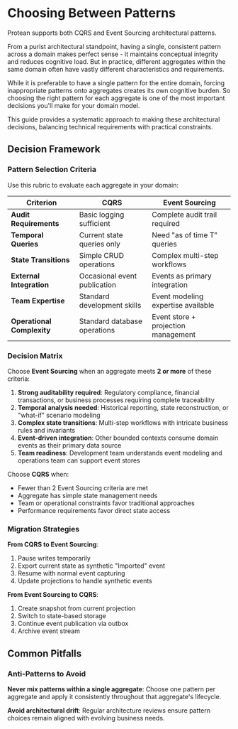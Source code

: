 # Choosing Between Patterns

Protean supports both CQRS and Event Sourcing architectural patterns.

From a purist architectural standpoint, having a single, consistent pattern
across a domain makes perfect sense - it maintains conceptual integrity and
reduces cognitive load. But in practice, different aggregates within the
same domain often have vastly different characteristics and requirements.

While it is preferable to have a single pattern for the entire domain,
forcing inappropriate patterns onto aggregates creates its own cognitive
burden. So choosing the right pattern for each aggregate is one of the
most important decisions you'll make for your domain model.

This guide provides a systematic approach to making these architectural
decisions, balancing technical requirements with practical constraints.

## Decision Framework

### Pattern Selection Criteria

Use this rubric to evaluate each aggregate in your domain:

| Criterion | CQRS | Event Sourcing |
| --------- | ---- | -------------- |
| **Audit Requirements** | Basic logging sufficient | Complete audit trail required |
| **Temporal Queries** | Current state queries only | Need "as of time T" queries |
| **State Transitions** | Simple CRUD operations | Complex multi-step workflows |
| **External Integration** | Occasional event publication | Events as primary integration |
| **Team Expertise** | Standard development skills | Event modeling expertise available |
| **Operational Complexity** | Standard database operations | Event store + projection management |

### Decision Matrix

Choose **Event Sourcing** when an aggregate meets **2 or more** of these criteria:

1. **Strong auditability required**: Regulatory compliance, financial transactions,
   or business processes requiring complete traceability
2. **Temporal analysis needed**: Historical reporting, state reconstruction,
   or "what-if" scenario modeling
3. **Complex state transitions**: Multi-step workflows with intricate business
   rules and invariants
4. **Event-driven integration**: Other bounded contexts consume domain events
   as their primary data source
5. **Team readiness**: Development team understands event modeling and
   operations team can support event stores

Choose **CQRS** when:

- Fewer than 2 Event Sourcing criteria are met
- Aggregate has simple state management needs
- Team or operational constraints favor traditional approaches
- Performance requirements favor direct state access

### Migration Strategies

**From CQRS to Event Sourcing**:

1. Pause writes temporarily
2. Export current state as synthetic "Imported" event
3. Resume with normal event capturing
4. Update projections to handle synthetic events

**From Event Sourcing to CQRS**:

1. Create snapshot from current projection
2. Switch to state-based storage
3. Continue event publication via outbox
4. Archive event stream

## Common Pitfalls

### Anti-Patterns to Avoid

**Never mix patterns within a single aggregate**: Choose one pattern per
aggregate and apply it consistently throughout that aggregate's lifecycle.

**Avoid architectural drift**: Regular architecture reviews ensure pattern
choices remain aligned with evolving business needs.
